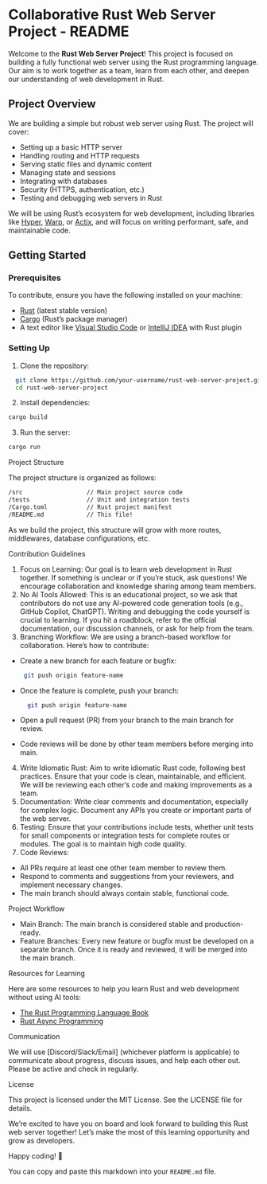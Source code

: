# Collaborative Rust Web Server Project - README

Welcome to the **Rust Web Server Project**! This project is focused on building a fully functional web server using the Rust programming language. Our aim is to work together as a team, learn from each other, and deepen our understanding of web development in Rust.

## Project Overview

We are building a simple but robust web server using Rust. The project will cover:

- Setting up a basic HTTP server
- Handling routing and HTTP requests
- Serving static files and dynamic content
- Managing state and sessions
- Integrating with databases
- Security (HTTPS, authentication, etc.)
- Testing and debugging web servers in Rust

We will be using Rust’s ecosystem for web development, including libraries like [Hyper](https://hyper.rs/), [Warp](https://docs.rs/warp/latest/warp/), or [Actix](https://actix.rs/), and will focus on writing performant, safe, and maintainable code.

## Getting Started

### Prerequisites

To contribute, ensure you have the following installed on your machine:

- [Rust](https://www.rust-lang.org/tools/install) (latest stable version)
- [Cargo](https://doc.rust-lang.org/cargo/) (Rust’s package manager)
- A text editor like [Visual Studio Code](https://code.visualstudio.com/) or [IntelliJ IDEA](https://www.jetbrains.com/idea/) with Rust plugin

### Setting Up

1. Clone the repository:

  ```sh
    git clone https://github.com/your-username/rust-web-server-project.git
    cd rust-web-server-project
  ```

2. Install dependencies:

  ```sh
  cargo build
  ```

3. Run the server:

  ```sh
  cargo run
  ```


Project Structure

The project structure is organized as follows:
  ```sh
  /src                  // Main project source code
  /tests                // Unit and integration tests
  /Cargo.toml           // Rust project manifest
  /README.md            // This file!
  ```

As we build the project, this structure will grow with more routes, middlewares, database configurations, etc.

Contribution Guidelines

1. Focus on Learning: Our goal is to learn web development in Rust together. If something is unclear or if you’re stuck, ask questions! We encourage collaboration and knowledge sharing among team members.
2. No AI Tools Allowed: This is an educational project, so we ask that contributors do not use any AI-powered code generation tools (e.g., GitHub Copilot, ChatGPT). Writing and debugging the code yourself is crucial to learning. If you hit a roadblock, refer to the official documentation, our discussion channels, or ask for help from the team.
3. Branching Workflow: We are using a branch-based workflow for collaboration. Here’s how to contribute:
  - Create a new branch for each feature or bugfix:
     ```sh
      git push origin feature-name
     ```
  - Once the feature is complete, push your branch:
    ```sh
      git push origin feature-name
    ```

  - Open a pull request (PR) from your branch to the main branch for review.
  - Code reviews will be done by other team members before merging into main.

4. Write Idiomatic Rust: Aim to write idiomatic Rust code, following best practices. Ensure that your code is clean, maintainable, and efficient. We will be reviewing each other’s code and making improvements as a team.
5. Documentation: Write clear comments and documentation, especially for complex logic. Document any APIs you create or important parts of the web server.
6. Testing: Ensure that your contributions include tests, whether unit tests for small components or integration tests for complete routes or modules. The goal is to maintain high code quality.
7. Code Reviews:
  - All PRs require at least one other team member to review them.
  - Respond to comments and suggestions from your reviewers, and implement necessary changes.
  - The main branch should always contain stable, functional code.

Project Workflow

  - Main Branch: The main branch is considered stable and production-ready.
  - Feature Branches: Every new feature or bugfix must be developed on a separate branch. Once it is ready and reviewed, it will be merged into the main branch.

Resources for Learning

Here are some resources to help you learn Rust and web development without using AI tools:

  - [The Rust Programming Language Book](https://doc.rust-lang.org/book/)
  - [Rust Async Programming](https://book.async.rs/)

Communication

We will use [Discord/Slack/Email] (whichever platform is applicable) to communicate about progress, discuss issues, and help each other out. Please be active and check in regularly.

License

This project is licensed under the MIT License. See the LICENSE file for details.

We’re excited to have you on board and look forward to building this Rust web server together! Let’s make the most of this learning opportunity and grow as developers.

Happy coding! 🚀

You can copy and paste this markdown into your `README.md` file.
